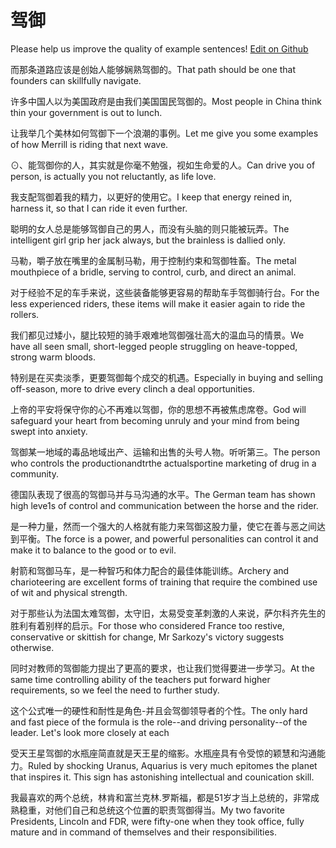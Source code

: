 # 驾御

Please help us improve the quality of example sentences! [Edit on Github](https://github.com/jiyushe/jiyu-example-sentence-source/blob/main/chinese/jiayu.md)

<p><span class="chinese">而那条道路应该是创始人能够娴熟驾御的。</span><span class="english">That path should be one that founders can skillfully navigate.</span></p>

<p><span class="chinese">许多中国人以为美国政府是由我们美国国民驾御的。</span><span class="english">Most people in China think thin your government is out to lunch.</span></p>

<p><span class="chinese">让我举几个美林如何驾御下一个浪潮的事例。</span><span class="english">Let me give you some examples of how Merrill is riding that next wave.</span></p>

<p><span class="chinese">⊙、能驾御你的人，其实就是你毫不勉强，视如生命爱的人。</span><span class="english">Can drive you of person, is actually you not reluctantly, as life love.</span></p>

<p><span class="chinese">我支配驾御着我的精力，以更好的使用它。</span><span class="english">I keep that energy reined in, harness it, so that I can ride it even further.</span></p>

<p><span class="chinese">聪明的女人总是能够驾御自己的男人，而没有头脑的则只能被玩弄。</span><span class="english">The intelligent girl grip her jack always, but the brainless is dallied only.</span></p>

<p><span class="chinese">马勒，嚼子放在嘴里的金属制马勒，用于控制约束和驾御牲畜。</span><span class="english">The metal mouthpiece of a bridle, serving to control, curb, and direct an animal.</span></p>

<p><span class="chinese">对于经验不足的车手来说，这些装备能够更容易的帮助车手驾御骑行台。</span><span class="english">For the less experienced riders, these items will make it easier again to ride the rollers.</span></p>

<p><span class="chinese">我们都见过矮小，腿比较短的骑手艰难地驾御强壮高大的温血马的情景。</span><span class="english">We have all seen small, short-legged people struggling on heave-topped, strong warm bloods.</span></p>

<p><span class="chinese">特别是在买卖淡季，更要驾御每个成交的机遇。</span><span class="english">Especially in buying and selling off-season, more to drive every clinch a deal opportunities.</span></p>

<p><span class="chinese">上帝的平安将保守你的心不再难以驾御，你的思想不再被焦虑席卷。</span><span class="english">God will safeguard your heart from becoming unruly and your mind from being swept into anxiety.</span></p>

<p><span class="chinese">驾御某一地域的毒品地域出产、运输和出售的头号人物。听听第三。</span><span class="english">The person who controls the productionandtrthe actualsportine marketing of drug in a community.</span></p>

<p><span class="chinese">德国队表现了很高的驾御马并与马沟通的水平。</span><span class="english">The German team has shown high leve1s of control and communication between the horse and the rider.</span></p>

<p><span class="chinese">是一种力量，然而一个强大的人格就有能力来驾御这股力量，使它在善与恶之间达到平衡。</span><span class="english">The force is a power, and powerful personalities can control it and make it to balance to the good or to evil.</span></p>

<p><span class="chinese">射箭和驾御马车，是一种智巧和体力配合的最佳体能训练。</span><span class="english">Archery and charioteering are excellent forms of training that require the combined use of wit and physical strength.</span></p>

<p><span class="chinese">对于那些认为法国太难驾御，太守旧，太易受变革刺激的人来说，萨尔科齐先生的胜利有着别样的启示。</span><span class="english">For those who considered France too restive, conservative or skittish for change, Mr Sarkozy's victory suggests otherwise.</span></p>

<p><span class="chinese">同时对教师的驾御能力提出了更高的要求，也让我们觉得要进一步学习。</span><span class="english">At the same time controlling ability of the teachers put forward higher requirements, so we feel the need to further study.</span></p>

<p><span class="chinese">这个公式唯一的硬性和耐性是角色-并且会驾御领导者的个性。</span><span class="english">The only hard and fast piece of the formula is the role--and driving personality--of the leader. Let's look more closely at each</span></p>

<p><span class="chinese">受天王星驾御的水瓶座简直就是天王星的缩影。水瓶座具有令受惊的颖慧和沟通能力。</span><span class="english">Ruled by shocking Uranus, Aquarius is very much epitomes the planet that inspires it. This sign has astonishing intellectual and counication skill.</span></p>

<p><span class="chinese">我最喜欢的两个总统，林肯和富兰克林.罗斯福，都是51岁才当上总统的，非常成熟稳重，对他们自己和总统这个位置的职责驾御得当。</span><span class="english">My two favorite Presidents, Lincoln and FDR, were fifty-one when they took office, fully mature and in command of themselves and their responsibilities.</span></p>

